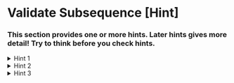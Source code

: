 # Validate Subsequence [Hint]

### This section provides one or more hints. Later hints gives more detail! Try to think before you check hints.

<details>
  <summary>
  Hint 1
  </summary>

You can solve this question by iterating through the main input array once.
</details>



<details>
  <summary>
    Hint 2
  </summary>
  
Iterate through the main array, and look for the first integer in the potential subsequence. If you find that integer, keep on iterating through the main array, but now look for the second integer in the potential subsequence. Continue this process until you either find every integer in the potential subsequnce or you reach the end of the main array.
</details>



<details>
  <summary>
  Hint 3
  </summary>
  
To actually implement what Hint 2 describes, you'll have to declare a variable holding your position in the potential subsequence. At first, this position will be the 0th index in the sequenc; as you find the sequence's integers in the main array, you'll increment the position variable until you reach the end of the sequence.
</details>
